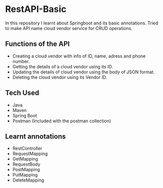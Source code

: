 # RestAPI-Basic
In this repository I learnt about Springboot and its basic annotations. Tried to make API name cloud vendor service for CRUD operations.

## Functions of the API
- Creating a cloud vendor with info of ID, name, adress and phone number.
- Getting the details of a cloud vendor using its ID.
- Updating the details of cloud vendor using the body of JSON format.
- Deleting the cloud vendor using its Vendor ID.

## Tech Used
- Java
- Maven
- Spring Boot
- Postman (Included with the postman collection)

## Learnt annotations
- RestController
- RequestMapping
- GetMapping
- RequestBody
- PostMapping
- PutMapping
- DeleteMapping
